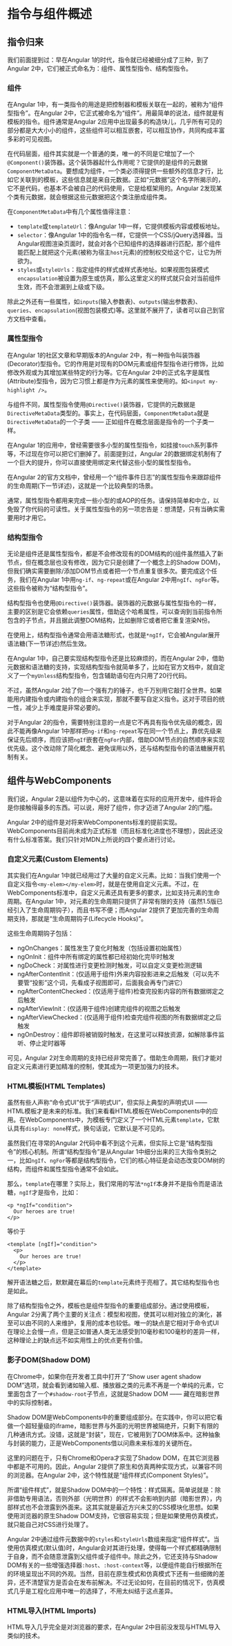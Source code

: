 # 指令与组件概述

## 指令归来

我们前面提到过：早在Angular 1的时代，指令就已经被细分成了三种，到了Angular 2中，它们被正式命名为：组件、属性型指令、结构型指令。

### 组件

在Angular 1中，有一类指令的用途是把控制器和模板关联在一起的，被称为“组件型指令”。在Angular 2中，它正式被命名为“组件”。用最简单的说法，组件就是有模板的指令。组件通常是Angular 2应用中出现最多的构造块儿，几乎所有可见的部分都是大大小小的组件，这些组件可以相互嵌套，可以相互协作，共同构成丰富多彩的可见视图。

在代码层面，组件其实就是一个普通的类，唯一的不同是它增加了一个`@Component()`装饰器。这个装饰器起什么作用呢？它提供的是组件的元数据`ComponentMetaData`。要想成为组件，一个类必须得提供一些额外的信息才行，比如它关联到的模板，这些信息就是来自元数据。正如“元数据”这个名字所揭示的，它不是代码，也基本不会被自己的代码使用，它是给框架用的。Angular 2发现某个类有元数据，就会根据这些元数据把这个类注册成组件类。

在`ComponentMetaData`中有几个属性值得注意：

- `template`或`templateUrl`：像Angular 1中一样，它提供模板内容或模板地址。
- `selector`：像Angular 1中的指令名一样，它提供一个CSS/jQuery选择器。当Angular视图渲染页面时，就会对各个已知组件的选择器进行匹配，那个组件能匹配上就把这个元素(被称为宿主`host`元素)的控制权交给这个它，让它为所欲为。
- `styles`或`styleUrls`：指定组件的样式或样式表地址。如果视图包装模式`encapsulation`被设置为原生或仿真，那么这里定义的样式就只会对当前组件生效，而不会泄漏到上级或下级。

除此之外还有一些属性，如`inputs`(输入参数表)、`outputs`(输出参数表)、`queries`、`encapsulation`(视图包装模式)等。这里就不展开了，读者可以自己到官方文档中查看。

### 属性型指令

在Angular 1的社区文章和早期版本的Angular 2中，有一种指令叫装饰器(Decorator)型指令。它的作用是对现有的DOM元素或组件型指令进行修饰，比如修改外观或为其增加某些特定的行为等。它在Angular 2中的正式名字是属性(Attribute)型指令，因为它习惯上都是作为元素的属性来使用的。如`<input my-highlight />`。

与组件不同，属性型指令使用`@Directive()`装饰器，它提供的元数据是`DirectiveMetaData`类型的。事实上，在代码层面，`ComponentMetaData`就是`DirectiveMetaData`的一个子类 —— 正如组件在概念层面是指令的一个子类一样。

在Angular 1的应用中，曾经需要很多小型的属性型指令，如挂接`touch`系列事件等，不过现在你可以把它们删掉了。前面提到过，Angular 2的数据绑定机制有了一个巨大的提升，你可以直接使用绑定来代替这些小型的属性型指令。

在Angular 2的官方文档中，曾经用一个“组件事件日志”的属性型指令来跟踪组件的生命周期(下一节详述)，这就是一个比较典型的场景。

通常，属性型指令都用来完成一些小型的或AOP的任务。请保持简单和中立，以免毁了你代码的可读性。关于属性型指令的另一项忠告是：想清楚，只有当确实需要用时才用它。

### 结构型指令

无论是组件还是属性型指令，都是不会修改现有的DOM结构的(组件虽然插入了新节点，但在概念层也没有修改，因为它只是创建了一个概念上的Shadow DOM)，但我们确实需要删除/添加DOM节点或者把一个节点重复很多次。要完成这个任务，我们在Angular 1中用`ng-if`、`ng-repeat`或在Angular 2中用`ngIf`、`ngFor`等。这些指令被称为“结构型指令”。

结构型指令也使用`@Directive()`装饰器。装饰器的元数据与属性型指令的一样，主要的区别是它会依赖`queries`属性，借助这个哈希属性，可以查询到当前指令所包含的子节点，并且据此调整DOM结构，比如删除它或者把它重复渲染N份。

在使用上，结构型指令通常会用语法糖形式，也就是`*ngIf`，它会被Angular展开语法糖(下一节详述)然后生效。

在Angular 1中，自己要实现结构型指令还是比较麻烦的，而在Angular 2中，借助元数据和语法糖的支持，实现结构型指令就简单多了，比如在官方文档中，就自定义了一个`myUnless`结构型指令，包含辅助语句在内只用了20行代码。

不过，虽然Angular 2给了你一个强有力的锤子，也千万别用它敲打全世界。如果能用内建指令或内建指令的组合来实现，那就不要写自定义指令。这对于项目的统一性，减少上手难度是非常必要的。

对于Angular 2的指令，需要特别注意的一点是它不再具有指令优先级的概念，因此不能再像Angular 1中那样把`ng-if`和`ng-repeat`写在同一个节点上，靠优先级来保证先后顺序，而应该把`ngIf`嵌套在`ngFor`内部，借助DOM节点的自然顺序来实现优先级。这个改动除了简化概念、避免误用以外，还与结构型指令的语法糖展开机制有关。

## 组件与WebComponents

我们说，Angular 2是以组件为中心的，这意味着在实际的应用开发中，组件将会是你接触得最多的东西。可以说，用好了组件，你才迈进了Angular 2的门槛。

Angular 2中的组件是对将来WebComponents标准的提前实现。WebComponents目前尚未成为正式标准（而且标准化进度也不理想），因此还没有什么标准答案。我们只针对MDN上所说的四个要点进行讨论。

### 自定义元素(Custom Elements)

其实我们在Angular 1中就已经用过了大量的自定义元素。比如：当我们使用一个自定义指令`<my-elem></my-elem>`时，就是在使用自定义元素。不过，在WebComponents标准中，自定义元素还具有更多的要求，比如支持元素的生命周期。在Angular 1中，对元素的生命周期只提供了非常有限的支持（虽然1.5版已经引入了生命周期钩子），而且书写不便；而Angular 2提供了更加完善的生命周期支持，那就是“生命周期钩子(Lifecycle Hooks)”。

这些生命周期钩子包括：

- ngOnChanges：属性发生了变化时触发（包括设置初始属性）
- ngOnInit：组件中所有绑定的属性都已经初始化完毕时触发
- ngDoCheck：对属性进行变更检测时触发，可以自定义变更检测逻辑
- ngAfterContentInit：(仅适用于组件)外来内容投影进来之后触发（可以先不要管“投影”这个词，先看成子视图即可，后面我会再专门讲它）
- ngAfterContentChecked：(仅适用于组件)检查完投影内容的所有数据绑定之后触发
- ngAfterViewInit：(仅适用于组件)创建完组件的视图之后触发
- ngAfterViewChecked：(仅适用于组件)检查完组件视图的所有数据绑定之后触发
- ngOnDestroy：组件即将被销毁时触发，在这里可以释放资源，如解除事件监听、停止定时器等

可见，Angular 2对生命周期的支持已经非常完善了。借助生命周期，我们才能对自定义元素进行更加精准的控制，使其成为一项更加强力的技术。

### HTML模板(HTML Templates)

虽然有些人声称“命令式UI”优于“声明式UI”，但实际上典型的声明式UI —— HTML模板才是未来的标准。我们来看看HTML模板在WebComponents中的应用。在WebComponents中，为模板专门定义了一个HTML元素`template`，它默认具有`display: none`样式，换句话说，它默认是不可见的。

虽然我们在寻常的Angular 2代码中看不到这个元素，但实际上它是“结构型指令”的核心机制。所谓“结构型指令”是从Angular 1中细分出来的三大指令类别之一，比如`ngIf`、`ngFor`等都是结构型指令，它们的核心特征是会动态改变DOM树的结构，而组件和属性型指令通常不会如此。

那么，`template`在哪里？实际上，我们常用的写法`*ngIf`本身并不是指令而是语法糖，`ngIf`才是指令，比如：

    <p *ngIf="condition">
      Our heroes are true!
    </p>

等价于

    <template [ngIf]="condition">
      <p>
        Our heroes are true!
      </p>
    </template>

解开语法糖之后，默默藏在幕后的`template`元素终于亮相了。其它结构型指令也是如此。

除了结构型指令之外，模板也是组件型指令的重要组成部分。通过使用模板，Angular 2分离了两个主要的关注点：模型和视图，使其可以相对独立的演化，甚至可以由不同的人来维护，复用的成本也较低。唯一的缺点是它相对于命令式UI在理论上会慢一点，但是正如普通人类无法感受到10毫秒和100毫秒的差异一样，这种理论上的缺点远不如实用性上的优点更有价值。

### 影子DOM(Shadow DOM)

在Chrome中，如果你在开发者工具中打开了“Show user agent shadow DOM”选项，就会看到诸如输入框、播放器之类的元素不再是一个单纯的元素，它里面包含了一个`#shadow-root`子节点，这就是Shadow DOM —— 藏在暗影世界中的实际控制者。

Shadow DOM是WebComponents中的重要组成部分。在实践中，你可以把它看做一个超轻量级的iframe，暗影世界与外面的光明世界被隔绝开，只剩下有限的几种通讯方式。没错，这就是“封装”，现在，它被用到了DOM体系中。这种抽象与封装的能力，正是WebComponents借以问鼎未来标准的关键所在。

这里的问题在于，只有Chrome和Opera才实现了Shadow DOM，在其它浏览器中都是不可用的。因此，Angular 2提供了原生和仿真两种实现方式，以兼容不同的浏览器。在Angular 2中，这个特性就是“组件样式(Component Styles)”。

所谓“组件样式”，就是Shadow DOM中的一个特性：样式隔离。简单说就是：除非借助专用语法，否则外部（光明世界）的样式不会影响到内部（暗影世界），内部样式也不会泄露到外面来。这其实就是最近方兴未艾的CSS模块化思想。如果使用浏览器的原生Shadow DOM支持，它很容易实现；但是如果使用仿真模式，就只能自己对CSS进行处理了。

Angular 2中通过组件元数据中的`styles`和`styleUrls`数组来指定“组件样式”。当使用仿真模式(默认值)时，Angular会对其进行处理，使得每一个样式都精确限制于自身，而不会随意泄露到父组件或子组件中。除此之外，它还支持与Shadow DOM有关的一些增强选择器`:host`、`:host-context`等，以便组件能自行根据所在的环境呈现出不同的外观。当然，目前在原生模式和仿真模式下还有一些细微的差异，还不清楚官方是否会在发布前解决。不过无论如何，在目前的情况下，仿真模式几乎是工程化应用中唯一的选择了，不用太纠结于这点差异。

### HTML导入(HTML Imports)

HTML导入几乎完全是对浏览器的要求，在Angular 2中目前没发现与HTML导入类似的技术。

